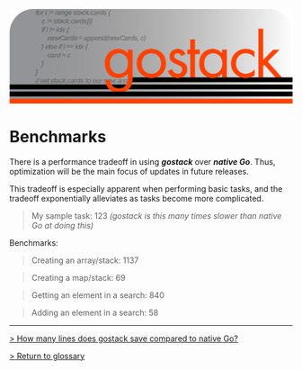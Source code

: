 ![Banner](../media/gostack_SmallerTransparent.png)

<h1>Benchmarks</h1>

There is a performance tradeoff in using ***gostack*** over ***native Go***.  Thus, optimization will be the main focus of updates in future releases.

This tradeoff is especially apparent when performing basic tasks, and the tradeoff exponentially alleviates as tasks become more complicated.

> My sample task: 123 *(gostack is this many times slower than native Go at doing this)*

Benchmarks:

> Creating an array/stack: 1137

> Creating a map/stack: 69

> Getting an element in a search: 840

> Adding an element in a search: 58

---

 [> How many lines does gostack save compared to native Go?](race.md)

 [> Return to glossary](../README.md)